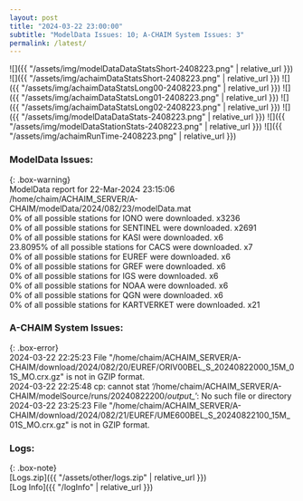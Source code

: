 ```yaml
---
layout: post
title: "2024-03-22 23:00:00"
subtitle: "ModelData Issues: 10; A-CHAIM System Issues: 3"
permalink: /latest/
---
```


![]({{ "/assets/img/modelDataDataStatsShort-2408223.png" | relative_url }})
![]({{ "/assets/img/achaimDataStatsShort-2408223.png" | relative_url }})
![]({{ "/assets/img/achaimDataStatsLong00-2408223.png" | relative_url }})
![]({{ "/assets/img/achaimDataStatsLong01-2408223.png" | relative_url }})
![]({{ "/assets/img/achaimDataStatsLong02-2408223.png" | relative_url }})
![]({{ "/assets/img/modelDataDataStats-2408223.png" | relative_url }})
![]({{ "/assets/img/modelDataStationStats-2408223.png" | relative_url }})
![]({{ "/assets/img/achaimRunTime-2408223.png" | relative_url }})


### ModelData Issues:  
  
{: .box-warning}  
 ModelData report for 22-Mar-2024 23:15:06   
 /home/chaim/ACHAIM_SERVER/A-CHAIM/modelData/2024/082/23/modelData.mat   
 0% of all possible stations for IONO were downloaded. x3236   
 0% of all possible stations for SENTINEL were downloaded. x2691   
 0% of all possible stations for KASI were downloaded. x6   
 23.8095% of all possible stations for CACS were downloaded. x7   
 0% of all possible stations for EUREF were downloaded. x6   
 0% of all possible stations for GREF were downloaded. x6   
 0% of all possible stations for IGS were downloaded. x6   
 0% of all possible stations for NOAA were downloaded. x6   
 0% of all possible stations for QGN were downloaded. x6   
 0% of all possible stations for KARTVERKET were downloaded. x21   
  
### A-CHAIM System Issues:  
  
{: .box-error}  
2024-03-22 22:25:23 File "/home/chaim/ACHAIM_SERVER/A-CHAIM/download/2024/082/20/EUREF/ORIV00BEL_S_20240822000_15M_01S_MO.crx.gz" is not in GZIP format.  
2024-03-22 22:25:48 cp: cannot stat ‘/home/chaim/ACHAIM_SERVER/A-CHAIM/modelSource/runs/20240822200/*output_*’: No such file or directory  
2024-03-22 23:25:23 File "/home/chaim/ACHAIM_SERVER/A-CHAIM/download/2024/082/21/EUREF/UME600BEL_S_20240822100_15M_01S_MO.crx.gz" is not in GZIP format.  

### Logs:  
  
{: .box-note}  
[Logs.zip]({{ "/assets/other/logs.zip" | relative_url }})  
[Log Info]({{ "/logInfo" | relative_url }})  
